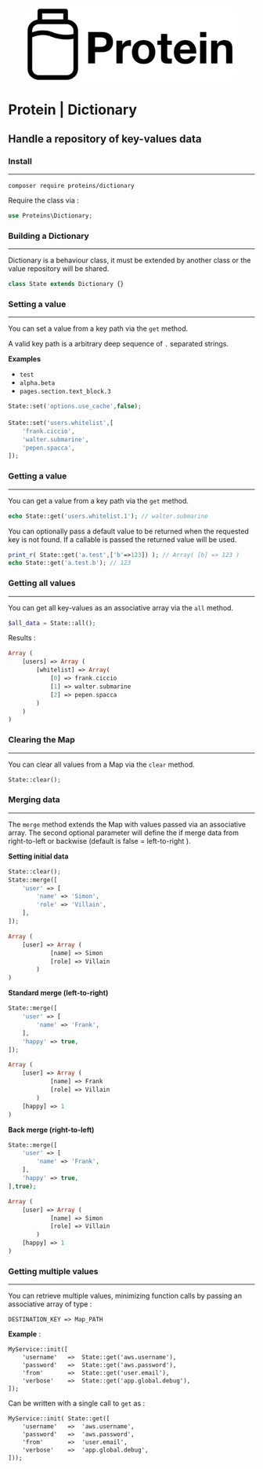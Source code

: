 <p align=center><img height=150 src="https://raw.githubusercontent.com/php-protein/docs/master/assets/protein-large.png"></p>

# Protein | Dictionary
## Handle a repository of key-values data

### Install
---

```
composer require proteins/dictionary
```

Require the class via :

```php
use Proteins\Dictionary;
```


### Building a Dictionary
---

Dictionary is a behaviour class, it must be extended by another class or the value repository will be shared.

```php
class State extends Dictionary {}
```

### Setting a value
---

You can set a value from a key path via the `get` method.

A valid key path is a arbitrary deep sequence of `.` separated strings.

**Examples**

- `test`
- `alpha.beta`
- `pages.section.text_block.3`


```php
State::set('options.use_cache',false);

State::set('users.whitelist',[
	'frank.ciccio',
	'walter.submarine',
	'pepen.spacca',
]);
```

### Getting a value
---

You can get a value from a key path via the `get` method.

```php
echo State::get('users.whitelist.1'); // walter.submarine
```
You can optionally pass a default value to be returned when the requested key is not found. If a callable is passed the returned value will be used.

```php
print_r( State::get('a.test',['b'=>123]) ); // Array( [b] => 123 )
echo State::get('a.test.b'); // 123
```

### Getting all values
---

You can get all key-values as an associative array via the `all` method.

```php
$all_data = State::all();
```

Results :

```php
Array (
    [users] => Array (
        [whitelist] => Array(
            [0] => frank.ciccio
            [1] => walter.submarine
            [2] => pepen.spacca
        )
    )
)
```
### Clearing the Map
---

You can clear all values from a Map via the `clear` method.

```php
State::clear();
```

### Merging data
---
The `merge` method extends the Map with values passed via an associative array. The second optional parameter will define the if merge data from right-to-left or backwise (default is false = left-to-right ).

**Setting initial data**

```php
State::clear();
State::merge([
    'user' => [
        'name' => 'Simon',
        'role' => 'Villain',
    ],
]);
```


```php
Array (
    [user] => Array (
            [name] => Simon
            [role] => Villain
        )
)
```

**Standard merge (left-to-right)**

```php
State::merge([
    'user' => [
        'name' => 'Frank',
    ],
    'happy' => true,
]);
```


```php
Array (
    [user] => Array (
            [name] => Frank
            [role] => Villain
        )
    [happy] => 1
)
```
**Back merge (right-to-left)**

```php
State::merge([
    'user' => [
        'name' => 'Frank',
    ],
    'happy' => true,
],true);
```


```php
Array (
    [user] => Array (
            [name] => Simon
            [role] => Villain
        )
    [happy] => 1
)
```


### Getting multiple values
---

You can retrieve multiple values, minimizing function calls by passing an associative array of type :

```
DESTINATION_KEY => Map_PATH
```

**Example** :

```
MyService::init([
    'username'   =>  State::get('aws.username'),
    'password'   =>  State::get('aws.password'),
    'from'       =>  State::get('user.email'),
    'verbose'    =>  State::get('app.global.debug'),
]);
```

Can be written with a single call to `get` as :

```
MyService::init( State::get([
    'username'   =>  'aws.username',
    'password'   =>  'aws.password',
    'from'       =>  'user.email',
    'verbose'    =>  'app.global.debug',
]));
```
